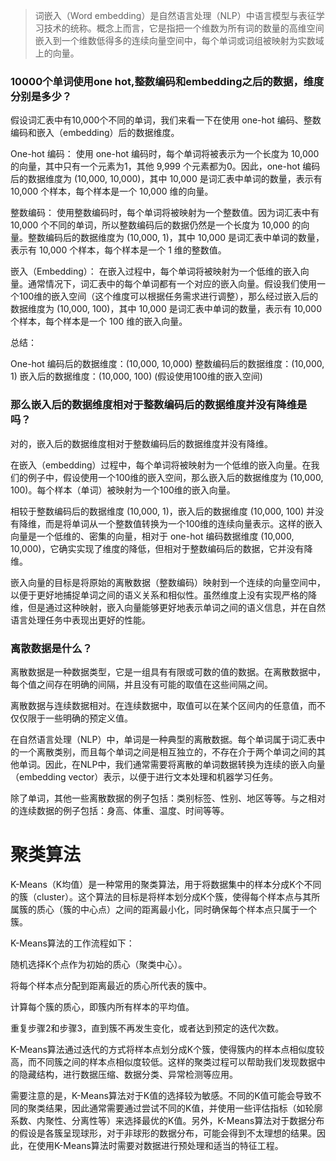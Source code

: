 > 词嵌入（Word embedding）是自然语言处理（NLP）中语言模型与表征学习技术的统称。概念上而言，它是指把一个维数为所有词的数量的高维空间嵌入到一个维数低得多的连续向量空间中，每个单词或词组被映射为实数域上的向量。


### 10000个单词使用one hot,整数编码和embedding之后的数据，维度分别是多少？

假设词汇表中有10,000个不同的单词，我们来看一下在使用 one-hot 编码、整数编码和嵌入（embedding）后的数据维度。

One-hot 编码：
使用 one-hot 编码时，每个单词将被表示为一个长度为 10,000 的向量，其中只有一个元素为1，其他 9,999 个元素都为0。因此，one-hot 编码后的数据维度为 (10,000, 10,000)，其中 10,000 是词汇表中单词的数量，表示有 10,000 个样本，每个样本是一个 10,000 维的向量。

整数编码：
使用整数编码时，每个单词将被映射为一个整数值。因为词汇表中有 10,000 个不同的单词，所以整数编码后的数据仍然是一个长度为 10,000 的向量。整数编码后的数据维度为 (10,000, 1)，其中 10,000 是词汇表中单词的数量，表示有 10,000 个样本，每个样本是一个 1 维的整数值。

嵌入（Embedding）：
在嵌入过程中，每个单词将被映射为一个低维的嵌入向量。通常情况下，词汇表中的每个单词都有一个对应的嵌入向量。假设我们使用一个100维的嵌入空间（这个维度可以根据任务需求进行调整），那么经过嵌入后的数据维度为 (10,000, 100)，其中 10,000 是词汇表中单词的数量，表示有 10,000 个样本，每个样本是一个 100 维的嵌入向量。

总结：

One-hot 编码后的数据维度：(10,000, 10,000)
整数编码后的数据维度：(10,000, 1)
嵌入后的数据维度：(10,000, 100) (假设使用100维的嵌入空间)

### 那么嵌入后的数据维度相对于整数编码后的数据维度并没有降维是吗？

对的，嵌入后的数据维度相对于整数编码后的数据维度并没有降维。

在嵌入（embedding）过程中，每个单词将被映射为一个低维的嵌入向量。在我们的例子中，假设使用一个100维的嵌入空间，那么嵌入后的数据维度为 (10,000, 100)。每个样本（单词）被映射为一个100维的嵌入向量。

相较于整数编码后的数据维度 (10,000, 1)，嵌入后的数据维度 (10,000, 100) 并没有降维，而是将单词从一个整数值转换为一个100维的连续向量表示。这样的嵌入向量是一个低维的、密集的向量，相对于 one-hot 编码数据维度 (10,000, 10,000)，它确实实现了维度的降低，但相对于整数编码后的数据，它并没有降维。

嵌入向量的目标是将原始的离散数据（整数编码）映射到一个连续的向量空间中，以便于更好地捕捉单词之间的语义关系和相似性。虽然维度上没有实现严格的降维，但是通过这种映射，嵌入向量能够更好地表示单词之间的语义信息，并在自然语言处理任务中表现出更好的性能。

### 离散数据是什么？

离散数据是一种数据类型，它是一组具有有限或可数的值的数据。在离散数据中，每个值之间存在明确的间隔，并且没有可能的取值在这些间隔之间。

离散数据与连续数据相对。在连续数据中，取值可以在某个区间内的任意值，而不仅仅限于一些明确的预定义值。

在自然语言处理（NLP）中，单词是一种典型的离散数据。每个单词属于词汇表中的一个离散类别，而且每个单词之间是相互独立的，不存在介于两个单词之间的其他单词。因此，在NLP中，我们通常需要将离散的单词数据转换为连续的嵌入向量（embedding vector）表示，以便于进行文本处理和机器学习任务。

除了单词，其他一些离散数据的例子包括：类别标签、性别、地区等等。与之相对的连续数据的例子包括：身高、体重、温度、时间等等。

# 聚类算法

K-Means（K均值）是一种常用的聚类算法，用于将数据集中的样本分成K个不同的簇（cluster）。这个算法的目标是将样本划分成K个簇，使得每个样本点与其所属簇的质心（簇的中心点）之间的距离最小化，同时确保每个样本点只属于一个簇。

K-Means算法的工作流程如下：

随机选择K个点作为初始的质心（聚类中心）。

将每个样本点分配到距离最近的质心所代表的簇中。

计算每个簇的质心，即簇内所有样本的平均值。

重复步骤2和步骤3，直到簇不再发生变化，或者达到预定的迭代次数。

K-Means算法通过迭代的方式将样本点划分成K个簇，使得簇内的样本点相似度较高，而不同簇之间的样本点相似度较低。这样的聚类过程可以帮助我们发现数据中的隐藏结构，进行数据压缩、数据分类、异常检测等应用。

需要注意的是，K-Means算法对于K值的选择较为敏感。不同的K值可能会导致不同的聚类结果，因此通常需要通过尝试不同的K值，并使用一些评估指标（如轮廓系数、内聚性、分离性等）来选择最优的K值。另外，K-Means算法对于数据分布的假设是各簇呈现球形，对于非球形的数据分布，可能会得到不太理想的结果。因此，在使用K-Means算法时需要对数据进行预处理和适当的特征工程。
